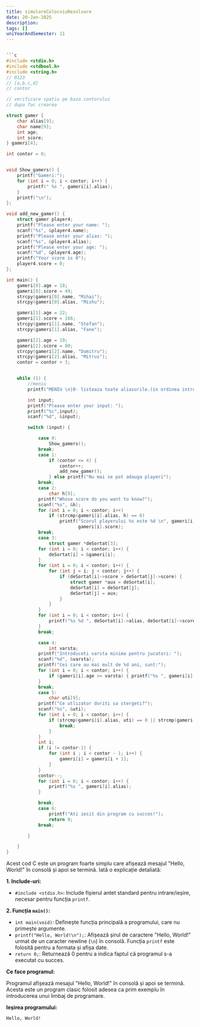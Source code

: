 ```yaml
---
title: simulareColocviuRezolvare
date: 20-Jan-2025
description: 
tags: []
uniYearAndSemester: 11
---
```


```c

```c
#include <stdio.h>
#include <stdbool.h>
#include <string.h>
// 0123
// [a,b,c,d]
// contor

// verificare spatiu pe baza contorului
// dupa fac crearea

struct gamer {
    char alias[9];
    char name[9];
    int age;
    int score;
} gameri[4];

int contor = 0;


void Show_gamers() {
    printf("Gameri:");
    for (int i = 0; i < contor; i++) {
        printf(" %s ", gameri[i].alias);
    }
    printf("\n");
};

void add_new_gamer() {
    struct gamer player4;
    printf("Please enter your name: ");
    scanf("%s", &player4.name);
    printf("Please enter your alias: ");
    scanf("%s", &player4.alias);
    printf("Please enter your age: ");
    scanf("%d", &player4.age);
    printf("Your score is 0");
    player4.score = 0;
};

int main() {
    gameri[0].age = 18;
    gameri[0].score = 49;
    strcpy(gameri[0].name, "Mihai");
    strcpy(gameri[0].alias, "Mishu");

    gameri[1].age = 22;
    gameri[1].score = 166;
    strcpy(gameri[1].name, "Stefan");
    strcpy(gameri[1].alias, "Fane");

    gameri[2].age = 19;
    gameri[2].score = 80;
    strcpy(gameri[2].name, "Dumitru");
    strcpy(gameri[2].alias, "Mitrus");
    contor = contor + 3;


    while (1) {
        //meniu
        printf("MENIU \n|0- listeaza toate aliasurile.(in ordinea introdusa.\n|1- introduce gamer;\n|2- afiseaza scorul pt un alias dat.\n|3- afiseaza clasamentul\n|4- afiseaza lista de aliasuri, cu varsta mai mare decat o val data.\n|5- sterge gamer din clasament.\n|6- iesire din program\n");

        int input;
        printf("Please enter your input: ");
        printf("%c",input);
        scanf("%d", &input);

        switch (input) {

            case 0:
                Show_gamers();
            break;
            case 1:
                if (contor <= 4) {
                    contor++;
                    add_new_gamer();
                } else printf("Nu mai se pot adauga playeri");
            break;
            case 2:
                char h[9];
            printf("Whose score do you want to know?");
            scanf("%s", &h);
            for (int i = 0; i < contor; i++)
                if (strcmp(gameri[i].alias, h) == 0)
                    printf("Scorul playerului %s este %d \n", gameri[i].name,
                           gameri[i].score);
            break;
            case 3:
                struct gamer *deSortat[3];
            for (int i = 0; i < contor; i++) {
                deSortat[i] = &gameri[i];
            }
            for (int i = 0; i < contor; i++) {
                for (int j = i; j < contor; j++) {
                    if (deSortat[i]->score > deSortat[j]->score) {
                        struct gamer *aux = deSortat[i];
                        deSortat[i] = deSortat[j];
                        deSortat[j] = aux;
                    }
                }
            }
            for (int i = 0; i < contor; i++) {
                printf("%s %d ", deSortat[i]->alias, deSortat[i]->score);
            }
            break;

            case 4:
                int varsta;
            printf("Introduceti varsta minima pentru jucatori: ");
            scanf("%d", &varsta);
            printf("Cei care au mai mult de %d ani, sunt:");
            for (int i = 0; i < contor; i++) {
                if (gameri[i].age >= varsta) { printf("%s ", gameri[i].alias); }
            }
            break;
            case 5:
                char uti[9];
            printf("Ce utlizator doriti sa stergeti?");
            scanf("%s", &uti);
            for (int i = 0; i < contor; i++) {
                if (strcmp(gameri[i].alias, uti) == 0 || strcmp(gameri[i].name, uti) == 0) {
                    break;
                }
            }
            int i;
            if (i != contor-1) {
                for (int i ; i < contor - 1; i++) {
                    gameri[i] = gameri[i + 1];
                }
            }
            contor--;
            for (int i = 0; i < contor; i++) {
                printf("%s ", gameri[i].alias);
            }

            break;
            case 6:
                printf("Ati iesit din program cu succes!");
                return 0;
            break;

        }

    }
}


```

Acest cod C este un program foarte simplu care afișează mesajul "Hello, World!" în consolă și apoi se termină. Iată o explicație detaliată:

**1. Include-uri:**

*   `#include <stdio.h>`: Include fișierul antet standard pentru intrare/ieșire, necesar pentru funcția `printf`.

**2. Funcția `main()`:**

*   `int main(void)`: Definește funcția principală a programului, care nu primește argumente.
*   `printf("Hello, World!\n");`: Afișează șirul de caractere "Hello, World!" urmat de un caracter newline (`\n`) în consolă. Funcția `printf` este folosită pentru a formata și afișa date.
*   `return 0;`: Returnează 0 pentru a indica faptul că programul s-a executat cu succes.

**Ce face programul:**

Programul afișează mesajul "Hello, World!" în consolă și apoi se termină. Acesta este un program clasic folosit adesea ca prim exemplu în introducerea unui limbaj de programare.

**Ieșirea programului:**

```
Hello, World!
```


```


